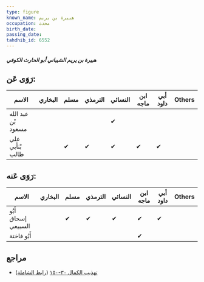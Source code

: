 ```yaml
---
type: figure
known_name: هبيرة بن يريم
occupation: محدث
birth_date:
passing_date:
tahdhib_id: 6552
---
```

##### هبيرة بن يريم الشيباني أبو الحارث الكوفي

## رَوَى عَن:
| الاسم              | البخاري | مسلم | الترمذي | النسائي | ابن ماجه | أبي داود | Others |
| ------------------ | ------- | ---- | ------- | ------- | -------- | -------- | ------ |
| عبد الله بْن مسعود |         |      |         | ✔       |          |          |        |
| علي بْنأبي طالب    |         | ✔    | ✔       | ✔       | ✔        | ✔        |        |
## رَوَى عَنه:
| الاسم               | البخاري | مسلم | الترمذي | النسائي | ابن ماجه | أبي داود | Others |
| ------------------- | ------- | ---- | ------- | ------- | -------- | -------- | ------ |
| أَبُو إسحاق السبيعي |         | ✔    | ✔       | ✔       | ✔        | ✔        |        |
| أَبُو فاختة         |         |      |         |         | ✔        |          |        |
## مراجع
- [تهذيب الكمال ٣٠-١٥٠](obsidian://open?vault=Tahdhib-al-Kamal&file=Figures/٦٥٥٢-هبيرة%20بن%20يريم%20الشيباني%20أبو%20الحارث%20الكوفي) ([رابط الشاملة](https://shamela.ws/book/3722/16216))